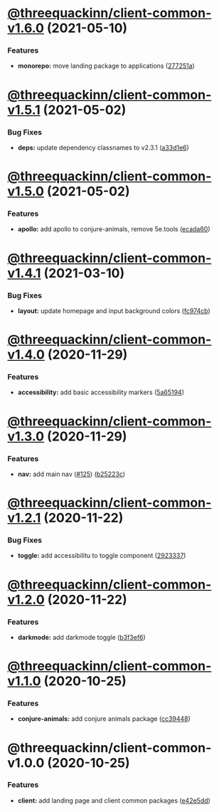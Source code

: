 # [@threequackinn/client-common-v1.6.0](https://github.com/TheThreeQuackInn/site/compare/@threequackinn/client-common-v1.5.1...@threequackinn/client-common-v1.6.0) (2021-05-10)


### Features

* **monorepo:** move landing package to applications ([277251a](https://github.com/TheThreeQuackInn/site/commit/277251aa5672ea49253058a45830a76420859c53))

# [@threequackinn/client-common-v1.5.1](https://github.com/TheThreeQuackInn/site/compare/@threequackinn/client-common-v1.5.0...@threequackinn/client-common-v1.5.1) (2021-05-02)


### Bug Fixes

* **deps:** update dependency classnames to v2.3.1 ([a33d1e6](https://github.com/TheThreeQuackInn/site/commit/a33d1e6a4a36cb156f4e12fe7152a783a47d690e))

# [@threequackinn/client-common-v1.5.0](https://github.com/TheThreeQuackInn/site/compare/@threequackinn/client-common-v1.4.1...@threequackinn/client-common-v1.5.0) (2021-05-02)


### Features

* **apollo:** add apollo to conjure-animals, remove 5e.tools ([ecada60](https://github.com/TheThreeQuackInn/site/commit/ecada60a692340dc3a7ac4b248e94293f7aa53ad))

# [@threequackinn/client-common-v1.4.1](https://github.com/TheThreeQuackInn/site/compare/@threequackinn/client-common-v1.4.0...@threequackinn/client-common-v1.4.1) (2021-03-10)


### Bug Fixes

* **layout:** update homepage and input background colors ([fc974cb](https://github.com/TheThreeQuackInn/site/commit/fc974cb846b91e4ec0604e68e88d74ade419628e))

# [@threequackinn/client-common-v1.4.0](https://github.com/TheThreeQuackInn/site/compare/@threequackinn/client-common-v1.3.0...@threequackinn/client-common-v1.4.0) (2020-11-29)


### Features

* **accessibility:** add basic accessibility markers ([5a65194](https://github.com/TheThreeQuackInn/site/commit/5a65194882680146cd67a73578e6e171b0619d0d))

# [@threequackinn/client-common-v1.3.0](https://github.com/TheThreeQuackInn/site/compare/@threequackinn/client-common-v1.2.1...@threequackinn/client-common-v1.3.0) (2020-11-29)


### Features

* **nav:** add main nav ([#125](https://github.com/TheThreeQuackInn/site/issues/125)) ([b25223c](https://github.com/TheThreeQuackInn/site/commit/b25223c09627be2fa18ffdf384ecd785f3cf1a78))

# [@threequackinn/client-common-v1.2.1](https://github.com/TheThreeQuackInn/site/compare/@threequackinn/client-common-v1.2.0...@threequackinn/client-common-v1.2.1) (2020-11-22)


### Bug Fixes

* **toggle:** add accessibilitu to toggle component ([2923337](https://github.com/TheThreeQuackInn/site/commit/2923337bf3d87f96524aaa7f3161a6311e51b9c6))

# [@threequackinn/client-common-v1.2.0](https://github.com/TheThreeQuackInn/site/compare/@threequackinn/client-common-v1.1.0...@threequackinn/client-common-v1.2.0) (2020-11-22)


### Features

* **darkmode:** add darkmode toggle ([b3f3ef6](https://github.com/TheThreeQuackInn/site/commit/b3f3ef604012aca238db92fce270c454a9b8c772))

# [@threequackinn/client-common-v1.1.0](https://github.com/TheThreeQuackInn/site/compare/@threequackinn/client-common-v1.0.0...@threequackinn/client-common-v1.1.0) (2020-10-25)


### Features

* **conjure-animals:** add conjure animals package ([cc39448](https://github.com/TheThreeQuackInn/site/commit/cc39448497a66e2e77430a229b6bd6917b7e94fb))

# @threequackinn/client-common-v1.0.0 (2020-10-25)


### Features

* **client:** add landing page and client common packages ([e42e5dd](https://github.com/TheThreeQuackInn/site/commit/e42e5ddc7e8de56e48d9479e582438ed83fb859e))
